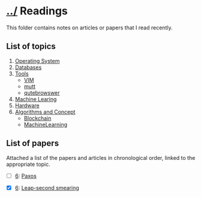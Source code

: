 # [../](../..) Readings
This folder contains notes on articles or papers that I read recently.

## List of topics 
1. [Operating System](operatingSystem)
2. [Databases](databases)
3. [Tools](tools)
	- [VIM](tools/vim)
	- [mutt](tools/mutt)
	- [qutebrowswer](tools/qutebrowser)
4. [Machine Learing](machineLearning)
5. [Hardware](hardware)
6. [Algorithms and Concept](algorithms)
	- [Blockchain](algorithms/blockchain)
	- [MachineLearning](algorithms/machineLearning)

## List of papers
Attached a list of the papers and articles in chronological order, linked to the appropriate topic.
- [ ] [6](algorithms): [Paxos](http://harry.me/blog/2014/12/27/neat-algorithms-paxos/)
- [x] [6](algorithms): [Leap-second smearing](https://googleblog.blogspot.de/2011/09/time-technology-and-leaping-seconds.html)



